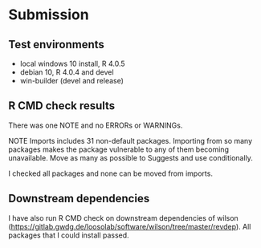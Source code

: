 # Submission
## Test environments
* local windows 10 install, R 4.0.5
* debian 10, R 4.0.4 and devel
* win-builder (devel and release)

## R CMD check results
There was one NOTE and no ERRORs or WARNINGs.

NOTE
Imports includes 31 non-default packages.
Importing from so many packages makes the package vulnerable to any of them becoming unavailable. Move as many as possible to Suggests and use conditionally.

I checked all packages and none can be moved from imports.

## Downstream dependencies
I have also run R CMD check on downstream dependencies of wilson 
(https://gitlab.gwdg.de/loosolab/software/wilson/tree/master/revdep).
All packages that I could install passed.
